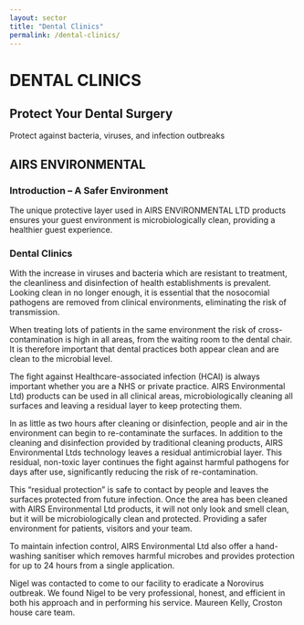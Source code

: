 ```yaml
---
layout: sector
title: "Dental Clinics"
permalink: /dental-clinics/
---
```


# DENTAL CLINICS
## Protect Your Dental Surgery
Protect against bacteria, viruses, and infection outbreaks

## AIRS ENVIRONMENTAL
### Introduction – A Safer Environment
The unique protective layer used in ​AIRS ENVIRONMENTAL LTD products ensures your guest environment is microbiologically clean, providing a healthier guest experience.

### Dental Clinics
With the increase in viruses and bacteria which are resistant to treatment, the cleanliness and disinfection of health establishments is prevalent. Looking clean in no longer enough, it is essential that the nosocomial pathogens are removed from clinical environments, eliminating the risk of transmission.

When treating lots of patients in the same environment the risk of cross-contamination is high in all areas, from the waiting room to the dental chair. It is therefore important that dental practices both appear clean and are clean to the microbial level.

The fight against Healthcare-associated infection (HCAI) is always important whether you are a NHS or private practice. AIRS Environmental Ltd) products can be used in all clinical areas, microbiologically cleaning all surfaces and leaving a residual layer to keep protecting them.

In as little as two hours after cleaning or disinfection, people and air in the environment can begin to re-contaminate the surfaces. In addition to the cleaning and disinfection provided by traditional cleaning products, AIRS Environmental Ltds technology leaves a residual antimicrobial layer. This residual, non-toxic layer continues the fight against harmful pathogens for days after use, significantly reducing the risk of re-contamination.

This “residual protection” is safe to contact by people and leaves the surfaces protected from future infection. Once the area has been cleaned with AIRS Environmental Ltd products, it will not only look and smell clean, but it will be microbiologically clean and protected. Providing a safer environment for patients, visitors and your team.

To maintain infection control, AIRS Environmental Ltd also offer a hand-washing sanitiser which removes harmful microbes and provides protection for up to 24 hours from a single application.

Nigel was contacted to come to our facility to eradicate a Norovirus outbreak. We found Nigel to be very professional, honest, and efficient in both his approach and in performing his service.
Maureen Kelly, Croston house care team.